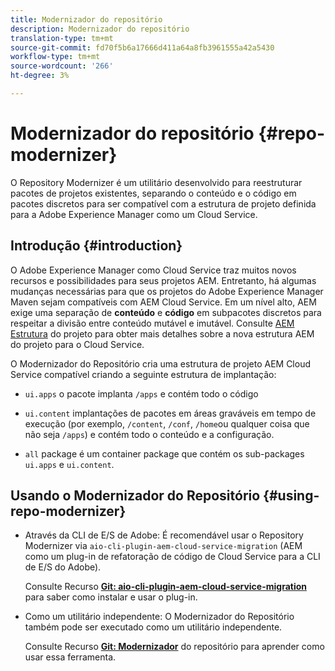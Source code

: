 ```yaml
---
title: Modernizador do repositório
description: Modernizador do repositório
translation-type: tm+mt
source-git-commit: fd70f5b6a17666d411a64a8fb3961555a42a5430
workflow-type: tm+mt
source-wordcount: '266'
ht-degree: 3%

---
```



# Modernizador do repositório {#repo-modernizer}

O Repository Modernizer é um utilitário desenvolvido para reestruturar pacotes de projetos existentes, separando o conteúdo e o código em pacotes discretos para ser compatível com a estrutura de projeto definida para a Adobe Experience Manager como um Cloud Service.

## Introdução {#introduction}

O Adobe Experience Manager como Cloud Service traz muitos novos recursos e possibilidades para seus projetos AEM. Entretanto, há algumas mudanças necessárias para que os projetos do Adobe Experience Manager Maven sejam compatíveis com AEM Cloud Service. Em um nível alto, AEM exige uma separação de **conteúdo** e **código** em subpacotes discretos para respeitar a divisão entre conteúdo mutável e imutável. Consulte [AEM Estrutura](https://docs.adobe.com/content/help/pt-BR/experience-manager-cloud-service/implementing/developing/aem-project-content-package-structure.translate.html) do projeto para obter mais detalhes sobre a nova estrutura AEM do projeto para o Cloud Service.

O Modernizador do Repositório cria uma estrutura de projeto AEM Cloud Service compatível criando a seguinte estrutura de implantação:

* `ui.apps` o pacote implanta `/apps` e contém todo o código

* `ui.content` implantações de pacotes em áreas graváveis em tempo de execução (por exemplo, `/content`, `/conf`, `/home`ou qualquer coisa que não seja `/apps`) e contém todo o conteúdo e a configuração.

* `all` package é um container package que contém os sub-packages `ui.apps` e `ui.content`.

## Usando o Modernizador do Repositório {#using-repo-modernizer}

* Através da CLI de E/S de Adobe: É recomendável usar o Repository Modernizer via `aio-cli-plugin-aem-cloud-service-migration` (AEM como um plug-in de refatoração de código de Cloud Service para a CLI de E/S do Adobe).

   Consulte Recurso **[Git: aio-cli-plugin-aem-cloud-service-migration](https://github.com/adobe/aio-cli-plugin-aem-cloud-service-migration#introduction)** para saber como instalar e usar o plug-in.

* Como um utilitário independente: O Modernizador do Repositório também pode ser executado como um utilitário independente.

   Consulte Recurso **[Git: Modernizador](https://github.com/adobe/aem-cloud-service-source-migration/tree/master/packages/repository-modernizer)** do repositório para aprender como usar essa ferramenta.
